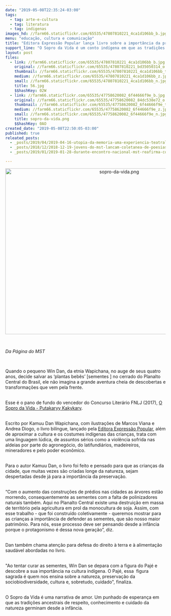 ```yaml
---
date: "2019-05-08T22:35:24-03:00"
tags:
  - tag: arte-e-cultura
  - tag: literatura
  - tag: indigenas
images_hd: //farm66.staticflickr.com/65535/47807810221_4ca1d106bb_b.jpg
menu: "educação, cultura e comunicação"
title: "Editora Expressão Popular lança livro sobre a importância da preservação de sementes "
support_line: "O Sopro da Vida é um conto indígena em que as tradições ancestrais de respeito, conhecimento e cuidado da natureza germinam desde a infância"
layout: post
files:
  - link: //farm66.staticflickr.com/65535/47807810221_4ca1d106bb_b.jpg
    original: //farm66.staticflickr.com/65535/47807810221_bd35050314_o.jpg
    thumbnail: //farm66.staticflickr.com/65535/47807810221_4ca1d106bb_t.jpg
    medium: //farm66.staticflickr.com/65535/47807810221_4ca1d106bb_z.jpg
    small: //farm66.staticflickr.com/65535/47807810221_4ca1d106bb_n.jpg
    title: 56.jpg
    $$hashKey: 02W
  - link: //farm66.staticflickr.com/65535/47758620082_6f44666f9e_b.jpg
    original: //farm66.staticflickr.com/65535/47758620082_84dc538e72_o.png
    thumbnail: //farm66.staticflickr.com/65535/47758620082_6f44666f9e_t.jpg
    medium: //farm66.staticflickr.com/65535/47758620082_6f44666f9e_z.jpg
    small: //farm66.staticflickr.com/65535/47758620082_6f44666f9e_n.jpg
    title: sopro-da-vida.png
    $$hashKey: 0AO
created_date: "2019-05-08T22:50:05-03:00"
published: true
releated_posts:
  - _posts/2019/04/2019-04-16-utopia-da-memoria-uma-experiencia-teatral-faz-homenagem-as-assassinados-em-carajas.md
  - _posts/2018/12/2018-12-19-jovens-do-mst-lancam-coletanea-de-poesias-no-27o-encontro-estadual-em-alagoas.md
  - _posts/2019/01/2019-01-28-durante-encontro-nacional-mst-reafirma-compromisso-com-luta-indigena-e-quilombola.md

---
```

<p style="text-align:center"><img alt="sopro-da-vida.png" height="521" src="//farm66.staticflickr.com/65535/47758620082_6f44666f9e_b.jpg" width="700" /></p>

<p>&nbsp;</p>

<p><em>Da P&aacute;gina do MST&nbsp;</em></p>

<p>&nbsp;</p>

<p>Quando o pequeno Win Dan, da etnia Wapichana, no auge de seus quatro anos, decide salvar as &lsquo;plantas beb&ecirc;s&rsquo;&nbsp;[sementes ] no cerrado do Planalto Central do Brasil, ele n&atilde;o imagina a grande aventura cheia de descobertas e transforma&ccedil;&otilde;es que vem pela frente.</p>

<p><br />
Esse &eacute; o pano de fundo do vencedor do Concurso Liter&aacute;rio FNLJ (2017), <a href="http://SOPRO DA VIDA – PUTAKARYY KAKYKARY">O Sopro da Vida -&nbsp;Putakaryy Kakykary</a>.</p>

<p><br />
Escrito por&nbsp;Kamuu Dan Wapichana, com ilustra&ccedil;&otilde;es de Marcos Viana e Andrea Diogo, o livro bil&iacute;ngue, lan&ccedil;ado pela <a href="https://www.expressaopopular.com.br/loja/">Editora Express&atilde;o Popular</a>,&nbsp;al&eacute;m de aproximar a cultura e os costumes ind&iacute;genas das crian&ccedil;as, trata com uma linguagem l&uacute;dica, de assuntos s&eacute;rios como a viol&ecirc;ncia sofrida nas aldeias&nbsp;por parte do agroneg&oacute;cio, do latifundi&aacute;rios, madeireiros, mineradores e pelo poder econ&ocirc;mico.</p>

<p><br />
Para o autor Kamuu Dan,&nbsp;o livro foi feito e pensado para que as crian&ccedil;as da cidade, que muitas vezes s&atilde;o criadas longe da natureza, sejam despertadas desde j&aacute; para a import&acirc;ncia da preserva&ccedil;&atilde;o.</p>

<p><br />
&ldquo;Com o aumento das constru&ccedil;&otilde;es de pr&eacute;dios nas cidades as &aacute;rvores est&atilde;o morrendo, consequentemente&nbsp;as sementes com a falta de polinizadores naturais tamb&eacute;m. Aqui no Planalto Central existe uma destrui&ccedil;&atilde;o em massa de territ&oacute;rio pela agricultura em prol da monocultura de soja. Assim, com esse trabalho - que foi constru&iacute;do coletivamente - queremos mostrar para as crian&ccedil;as a import&acirc;ncia de defender as sementes, que s&atilde;o nosso maior patrim&ocirc;nio. Para n&oacute;s,&nbsp;esse processo deve ser pensando desde a inf&acirc;ncia porque o protagonismo &eacute; dessa nova gera&ccedil;&atilde;o&rdquo;, diz.</p>

<p><br />
Dan tamb&eacute;m chama aten&ccedil;&atilde;o para defesa do direito &agrave; terra e &agrave; alimenta&ccedil;&atilde;o saud&aacute;vel abordadas no livro.</p>

<p><br />
&quot;Ao tentar curar as sementes, Win Dan se depara com&nbsp;a figura do Paj&eacute; e descobre a sua import&acirc;ncia&nbsp;na cultura ind&iacute;gena. O Paj&eacute;, essa &nbsp;figura sagrada &eacute; quem nos ensina sobre a natureza, preserva&ccedil;&atilde;o da sociobiodiversidade, cultura e, sobretudo, cuidado&quot;, finaliza.&nbsp;</p>

<p><br />
O Sopro da Vida &eacute; uma narrativa de amor. Um punhado de esperan&ccedil;a em que as tradi&ccedil;&otilde;es ancestrais de respeito, conhecimento e cuidado da natureza germinam desde a&nbsp;inf&acirc;ncia.</p>
